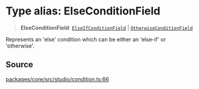 # Type alias: ElseConditionField

> **ElseConditionField**: [`ElseIfConditionField`](ElseIfConditionField.md) \| [`OtherwiseConditionField`](OtherwiseConditionField.md)

Represents an 'else' condition which can be either an 'else-if' or 'otherwise'.

## Source

[packages/core/src/studio/condition.ts:66](https://github.com/VictorS67/encre/blob/c09849eb59af073bf23be826a912f2ba4f635f93/packages/core/src/studio/condition.ts#L66)

